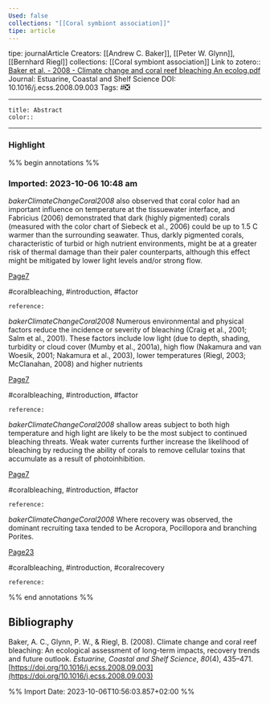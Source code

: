 ```yaml
---
Used: false
collections: "[[Coral symbiont association]]"
tipe: article
---
```

tipe: journalArticle
Creators: [[Andrew C. Baker]], [[Peter W. Glynn]], [[Bernhard Riegl]]
collections: [[Coral symbiont association]]
Link to zotero:: [Baker et al. - 2008 - Climate change and coral reef bleaching An ecolog.pdf](zotero://select/library/items/3ZYMR8EC)
Journal: Estuarine, Coastal and Shelf Science
DOI: 10.1016/j.ecss.2008.09.003
Tags: #❎

---
```ad-note
title: Abstract
color:: 

```

---
### Highlight

%% begin annotations %%



### Imported: 2023-10-06 10:48 am

*bakerClimateChangeCoral2008*
	also observed that coral color had an important influence on temperature at the tissuewater interface, and Fabricius (2006) demonstrated that dark (highly pigmented) corals (measured with the color chart of Siebeck et al., 2006) could be up to 1.5  C warmer than the surrounding seawater. Thus, darkly pigmented corals, characteristic of turbid or high nutrient environments, might be at a greater risk of thermal damage than their paler counterparts, although this effect might be mitigated by lower light levels and/or strong flow. 
	
[Page7](zotero://open-pdf/library/items/3ZYMR8EC?page=7&a=6XF8Z6H9)
	
	
#coralbleaching, #introduction, #factor
	
	
	reference:

*bakerClimateChangeCoral2008*
	Numerous environmental and physical factors reduce the incidence or severity of bleaching (Craig et al., 2001; Salm et al., 2001). These factors include low light (due to depth, shading, turbidity or cloud cover (Mumby et al., 2001a), high flow (Nakamura and van Woesik, 2001; Nakamura et al., 2003), lower temperatures (Riegl, 2003; McClanahan, 2008) and higher nutrients 
	
[Page7](zotero://open-pdf/library/items/3ZYMR8EC?page=7&a=NYXSP3N6)
	
	
#coralbleaching, #introduction, #factor
	
	
	reference:

*bakerClimateChangeCoral2008*
	shallow areas subject to both high temperature and high light are likely to be the most subject to continued bleaching threats. Weak water currents further increase the likelihood of bleaching by reducing the ability of corals to remove cellular toxins that accumulate as a result of photoinhibition. 
	
[Page7](zotero://open-pdf/library/items/3ZYMR8EC?page=7&a=RWTWQEAI)
	
	
#coralbleaching, #introduction, #factor
	
	
	reference:

*bakerClimateChangeCoral2008*
	Where recovery was observed, the dominant recruiting taxa tended to be Acropora, Pocillopora and branching Porites. 
	
[Page23](zotero://open-pdf/library/items/3ZYMR8EC?page=23&a=6NPZH8HR)
	
	
#coralbleaching, #introduction, #coralrecovery
	
	
	reference:


%% end annotations %%

## Bibliography

Baker, A. C., Glynn, P. W., & Riegl, B. (2008). Climate change and coral reef bleaching: An ecological assessment of long-term impacts, recovery trends and future outlook. _Estuarine, Coastal and Shelf Science_, _80_(4), 435–471. [https://doi.org/10.1016/j.ecss.2008.09.003](https://doi.org/10.1016/j.ecss.2008.09.003)

%% Import Date: 2023-10-06T10:56:03.857+02:00 %%
